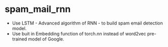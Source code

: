 # spam_mail_rnn
 - Use LSTM - Advanced algorithm of RNN - to build spam email detection model.
 - Use buit in Embedding function of torch.nn instead of word2vec pre-trained model of Google.
